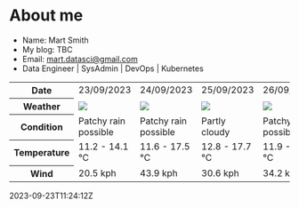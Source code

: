 # About me

- Name: Mart Smith
- My blog: TBC
- Email: [mart.datasci@gmail.com](mailto:mart.datasci6@gmail.com)
- Data Engineer | SysAdmin | DevOps | Kubernetes


<table>
    <tr>
        <th>Date</th>
        <td>23/09/2023</td><td>24/09/2023</td><td>25/09/2023</td><td>26/09/2023</td><td>27/09/2023</td><td>28/09/2023</td><td>29/09/2023</td>
    </tr>
    <tr>
        <th>Weather</th>
        <td><img src="https://cdn.weatherapi.com/weather/64x64/day/176.png"/></td><td><img src="https://cdn.weatherapi.com/weather/64x64/day/176.png"/></td><td><img src="https://cdn.weatherapi.com/weather/64x64/day/116.png"/></td><td><img src="https://cdn.weatherapi.com/weather/64x64/day/176.png"/></td><td><img src="https://cdn.weatherapi.com/weather/64x64/day/176.png"/></td><td><img src="https://cdn.weatherapi.com/weather/64x64/day/176.png"/></td><td><img src="https://cdn.weatherapi.com/weather/64x64/day/113.png"/></td>
    </tr>
    <tr>
        <th>Condition</th>
        <td width="200px">Patchy rain possible</td><td width="200px">Patchy rain possible</td><td width="200px">Partly cloudy</td><td width="200px">Patchy rain possible</td><td width="200px">Patchy rain possible</td><td width="200px">Patchy rain possible</td><td width="200px">Sunny</td>
    </tr>
    <tr>
        <th>Temperature</th>
        <td>11.2 -  14.1 °C</td><td>11.6 -  17.5 °C</td><td>12.8 -  17.7 °C</td><td>11.9 -  16 °C</td><td>10.4 -  15.4 °C</td><td>10.5 -  14.6 °C</td><td>9.3 -  15.5 °C</td>
    </tr>
    <tr>
        <th>Wind</th>
        <td>20.5 kph</td><td>43.9 kph</td><td>30.6 kph</td><td>34.2 kph</td><td>24.5 kph</td><td>42.8 kph</td><td>20.9 kph</td>
    </tr>
</table>


2023-09-23T11:24:12Z

